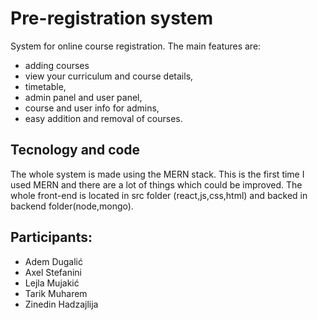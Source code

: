 # Pre-registration system

 System for online course registration. The main features are: 
 - adding courses 
 - view your curriculum and course details, 
 - timetable, 
 - admin panel and user panel, 
 - course and user info for admins, 
 - easy addition and removal of courses.
 
## Tecnology and code

The whole system is made using the MERN stack. This is the first time I used MERN and there are a lot of things which could be improved.
The whole front-end is located in src folder (react,js,css,html) and backed in backend folder(node,mongo).
 
## Participants:

 - Adem Dugalić
 - Axel Stefanini
 - Lejla Mujakić
 - Tarik Muharem
 - Zinedin Hadzajlija
 
